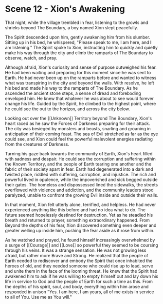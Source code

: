 # Scene 12 - Xion's Awakening

That night, while the village trembled in fear, listening to the growls and shrieks beyond The Boundary, a boy named Xion slept peacefully.

The Spirit descended upon him, gently awakening him from his slumber. Sitting up in his bed, he whispered, "Please speak to me, I am here, and I am listening." The Spirit spoke to Xion, instructing him to quickly and quietly make his way through the city and climb the ramparts of The Boundary to observe, watch, and pray.

Although afraid, Xion's curiosity and sense of purpose outweighed his fear. He had been waiting and preparing for this moment since he was sent to Earth. He had never been up on the ramparts before and wanted to witness what was transpiring in the city and beyond the walls. With resolve, he left his bed and made his way to the ramparts of The Boundary. As he ascended the ancient stone steps, a sense of dread and foreboding enveloped him. He knew that whatever he was about to see would forever change his life. Guided by the Spirit, he climbed to the highest point, where he could see the out to the horizon, and across the city below.

Looking out over the [[Unknown]] Territory beyond The Boundary, Xion's heart raced as he saw the Forces of Darkness preparing for their attack. The city was besieged by monsters and beasts, snarling and groaning in anticipation of their coming feast. The sea of Evil stretched as far as the eye could see, and Xion could feel the powerful malevolent energies radiating from the creatures of Darkness.
  
Turning his gaze back towards the community of Earth, Xion's heart filled with sadness and despair. He could see the corruption and suffering within the Known Territory, and the people of Earth tearing one another and the fabric of their society apart in fear. Earth had degenerated into a dark and twisted place, riddled with suffering, corruption, and injustice. The rich and powerful lived in opulence, while the impoverished and sick begged outside their gates. The homeless and dispossessed lined the sidewalks, the streets overflowed with violence and addiction, and the community leaders stood paralyzed, unable to confront the growing Evil inside and outside their walls.
  
In that moment, Xion felt utterly alone, terrified, and helpless. He had never experienced anything like this before and had no idea what to do. The future seemed hopelessly destined for destruction. Yet as he steadied his breath and returned to prayer, something extraordinary happened. From Beyond the depths of his fear, Xion discovered something even deeper and greater welling up inside him, pushing the fear aside as it rose from within. 

As he watched and prayed, he found himself increasingly overwhelmed by a surge of [[Courage]] and [[Love]] so powerful they seemed to be coursing through his veins. It was a strange sensation. He was not growing less afraid, but rather more Brave and Strong. He realized that the people of Earth needed to rediscover and embody the Spirit that once inhabited the heroes of old, and they needed someone who could rise up to lead, serve and unite them in the face of the looming threat. He knew that the Spirit had awakened him to ask if he was willing to empty himself out and lay down his life in service to God and the people of Earth for such a time as this. From the depths of his spirit, soul, and body, everything within him arose and responded in unison "Yes. I am here, I am yours, all of me exists in service to all of You. Use me as You will."